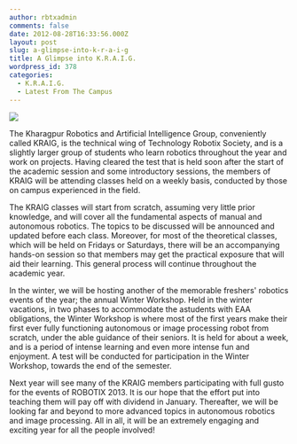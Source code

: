 ```yaml
---
author: rbtxadmin
comments: false
date: 2012-08-28T16:33:56.000Z
layout: post
slug: a-glimpse-into-k-r-a-i-g
title: A Glimpse into K.R.A.I.G.
wordpress_id: 378
categories:
  - K.R.A.I.G.
  - Latest From The Campus
---
```


![](http://www.kurzweilai.net/images/AI-head.jpg)

The Kharagpur Robotics and Artificial Intelligence Group, conveniently called KRAIG, is the technical wing of Technology Robotix Society, and is a slightly larger group of students who learn robotics throughout the year and work on projects. Having cleared the test that is held soon after the start of the academic session and some introductory sessions, the members of KRAIG will be attending classes held on a weekly basis, conducted by those on campus experienced in the field.

The KRAIG classes will start from scratch, assuming very little prior knowledge, and will cover all the fundamental aspects of manual and autonomous robotics. The topics to be discussed will be announced and updated before each class. Moreover, for most of the theoretical classes, which will be held on Fridays or Saturdays, there will be an accompanying hands-on session so that members may get the practical exposure that will aid their learning. This general process will continue throughout the academic year.

In the winter, we will be hosting another of the memorable freshers' robotics events of the year; the annual Winter Workshop. Held in the winter vacations, in two phases to accommodate the astudents with EAA obligations, the Winter Workshop is where most of the first years make their first ever fully functioning autonomous or image processing robot from scratch, under the able guidance of their seniors. It is held for about a week, and is a period of intense learning and even more intense fun and enjoyment. A test will be conducted for participation in the Winter Workshop, towards the end of the semester.

Next year will see many of the KRAIG members participating with full gusto for the events of ROBOTIX 2013. It is our hope that the effort put into teaching them will pay off with dividend in January. Thereafter, we will be looking far and beyond to more advanced topics in autonomous robotics and image processing. All in all, it will be an extremely engaging and exciting year for all the people involved!
